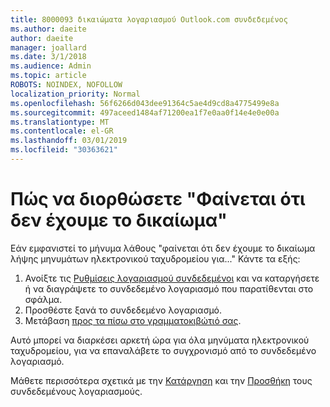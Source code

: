 ```yaml
---
title: 8000093 δικαιώματα λογαριασμού Outlook.com συνδεδεμένος
ms.author: daeite
author: daeite
manager: joallard
ms.date: 3/1/2018
ms.audience: Admin
ms.topic: article
ROBOTS: NOINDEX, NOFOLLOW
localization_priority: Normal
ms.openlocfilehash: 56f6266d043dee91364c5ae4d9cd8a4775499e8a
ms.sourcegitcommit: 497aceed1484af71200ea1f7e0aa0f14e4e0e00a
ms.translationtype: MT
ms.contentlocale: el-GR
ms.lasthandoff: 03/01/2019
ms.locfileid: "30363621"
---
```

# <a name="how-to-fix-it-looks-like-we-dont-have-permission"></a>Πώς να διορθώσετε "Φαίνεται ότι δεν έχουμε το δικαίωμα"

Εάν εμφανιστεί το μήνυμα λάθους "φαίνεται ότι δεν έχουμε το δικαίωμα λήψης μηνυμάτων ηλεκτρονικού ταχυδρομείου για..." Κάντε τα εξής:

1. Ανοίξτε τις [Ρυθμίσεις λογαριασμού συνδεδεμένοι](https://outlook.live.com/mail/options/mail/accounts) και να καταργήσετε ή να διαγράψετε το συνδεδεμένο λογαριασμό που παρατίθενται στο σφάλμα. 
2. Προσθέστε ξανά το συνδεδεμένο λογαριασμό.
3. Μετάβαση [προς τα πίσω στο γραμματοκιβώτιό σας](https://outlook.live.com/mail/inbox).

Αυτό μπορεί να διαρκέσει αρκετή ώρα για όλα μηνύματα ηλεκτρονικού ταχυδρομείου, για να επαναλάβετε το συγχρονισμό από το συνδεδεμένο λογαριασμό.

Μάθετε περισσότερα σχετικά με την [Κατάργηση](https://support.office.com/article/0b9a6b95-ff1b-46c1-bf60-d6b3b82c5ac8) και την [Προσθήκη](https://support.office.com/article/c5224df4-5885-4e79-91ba-523aa743f0ba) τους συνδεδεμένους λογαριασμούς.